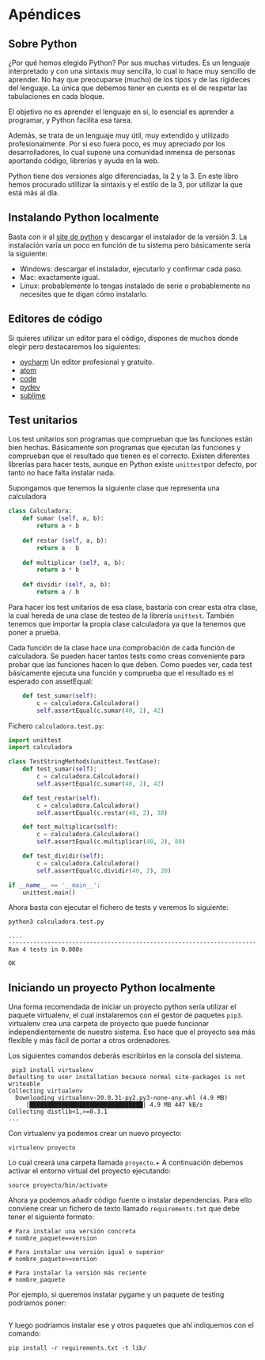 # Apéndices

## Sobre Python

¿Por qué hemos elegido Python? Por sus muchas virtudes. Es un lenguaje interpretado y con una sintaxis muy sencilla, lo cual lo hace muy sencillo de aprender. No hay que preocuparse (mucho) de los tipos y de las rigideces del lenguaje. La única que debemos tener en cuenta es el de respetar las tabulaciones en cada bloque.

El objetivo no es aprender el lenguaje en si, lo esencial es aprender a programar, y Python facilita esa tarea.

Además, se trata de un lenguaje muy útil, muy extendido y utilizado profesionalmente. Por si eso fuera poco, es muy apreciado por los desarrolladores, lo cual supone una comunidad inmensa de personas aportando código, librerías y ayuda en la web.

Python tiene dos versiones algo diferenciadas, la 2 y la 3. En este libro hemos procurado utillizar la sintaxis y el estilo de la 3, por utilizar la que está más al día.

## Instalando Python localmente

Basta con ir al [site de python](https://www.python.org) y descargar el instalador de la versión 3. La instalación varía un poco en función de tu sistema pero básicamente sería la siguiente:
- Windows: descargar el instalador, ejecutarlo y confirmar cada paso.
- Mac: exactamente igual.
- Linux: probablemente lo tengas instalado de serie o probablemente no necesites que te digan cómo instalarlo.

## Editores de código

Si quieres utilizar un editor para el código, dispones de muchos donde elegir pero destacaremos los siguientes:

- [pycharm](http://www.jetbrains.com/pycharm/) Un editor profesional y gratuíto.
- [atom](https://atom.io/)
- [code](https://vscode.io)
- [pydev](http://pydev.org)
- [sublime](http://www.sublimetext.com)

## Test unitarios
Los test unitarios son programas que comprueban que las funciones están bien hechas. Básicamente son programas que ejecutan las funciones y comprueban que el resultado que tienen es el correcto.
Existen diferentes librerías para hacer tests, aunque en Python existe `unittest`por defecto, por tanto no hace falta instalar nada.

Supongamos que tenemos la siguiente clase que representa una calculadora
```python
class Calculadora:
    def sumar (self, a, b):
        return a + b
    
    def restar (self, a, b):
        return a - b
    
    def multiplicar (self, a, b):
        return a * b
    
    def dividir (self, a, b):
        return a / b
```

Para hacer los test unitarios de esa clase, bastaría con crear esta otra clase, la cual hereda de una clase de testeo de la librería `unittest`. También tenemos que importar la propia clase calculadora ya que la tenemos que poner a prueba.

Cada función de la clase hace una comprobación de cada función de calculadora. Se pueden hacer tantos tests como creas conveniente para probar que las funciones hacen lo que deben. Como puedes ver, cada test básicamente ejecuta una función y comprueba que el resultado es el esperado con assetEqual:

```python
    def test_sumar(self):
        c = calculadora.Calculadora()
        self.assertEqual(c.sumar(40, 2), 42)
```

Fichero `calculadora.test.py`:
```python
import unittest
import calculadora

class TestStringMethods(unittest.TestCase):
    def test_sumar(self):
        c = calculadora.Calculadora()
        self.assertEqual(c.sumar(40, 2), 42)

    def test_restar(self):
        c = calculadora.Calculadora()
        self.assertEqual(c.restar(40, 2), 38)

    def test_multiplicar(self):
        c = calculadora.Calculadora()
        self.assertEqual(c.multiplicar(40, 2), 80)

    def test_dividir(self):
        c = calculadora.Calculadora()
        self.assertEqual(c.dividir(40, 2), 20)

if __name__ == '__main__':
    unittest.main()
```

Ahora basta con ejecutar el fichero de tests y veremos lo siguiente:
```console
python3 calculadora.test.py

....
----------------------------------------------------------------------
Ran 4 tests in 0.000s

OK
```

## Iniciando un proyecto Python localmente

Una forma recomendada de iniciar un proyecto python sería utilizar el paquete virtualenv, el cual instalaremos con el gestor de paquetes `pip3`. virtualenv crea una carpeta de proyecto que puede funcionar independientemente de nuestro sistema. Eso hace que el proyecto sea más flexible y más fácil de portar a otros ordenadores.

Los siguientes comandos deberás escribirlos en la consola del sistema.

```console
 pip3 install virtualenv
Defaulting to user installation because normal site-packages is not writeable
Collecting virtualenv
  Downloading virtualenv-20.0.31-py2.py3-none-any.whl (4.9 MB)
     |████████████████████████████████| 4.9 MB 447 kB/s 
Collecting distlib<1,>=0.3.1
... 
```

Con virtualenv ya podemos crear un nuevo proyecto:
```console
virtualenv proyecto
```

Lo cual creará una carpeta llamada `proyecto`.+
A continuación debemos activar el entorno virtual del proyecto ejecutando:

```console
source proyecto/bin/activate
```

Ahora ya podemos añadir código fuente o instalar dependencias.
Para ello conviene crear un fichero de texto llamado `requirements.txt` que debe tener el siguiente formato:

```console
# Para instalar una versión concreta  
# nombre_paquete==version

# Para instalar una versión igual o superior
# nombre_paquete>=version

# Para instalar la versión más reciente
# nombre_paquete
```
Por ejemplo, si queremos instalar pygame y un paquete de testing podríamos poner:
```console
```
Y luego podríamos instalar ese y otros paquetes que ahí indiquemos con el comando:

```console
pip install -r requirements.txt -t lib/
```

